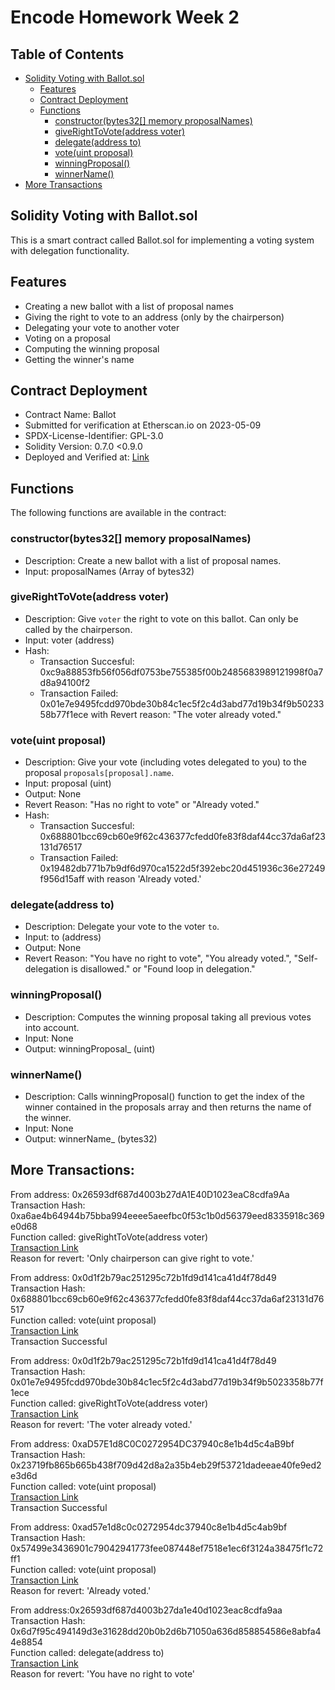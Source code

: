 # Encode Homework Week 2

## Table of Contents
- [Solidity Voting with Ballot.sol](#solidity-voting-with-ballotsol)
  * [Features](#features)
  * [Contract Deployment](#contract-deployment)
  * [Functions](#functions)
    + [constructor(bytes32[] memory proposalNames)](#constructorbytes32-memory-proposalnames)
    + [giveRightToVote(address voter)](#giverighttovoteaddress-voter)
    + [delegate(address to)](#delegateaddress-to)
    + [vote(uint proposal)](#voteuint-proposal)
    + [winningProposal()](#winningproposal)
    + [winnerName()](#winnername)
- [More Transactions](more-transactions)

## Solidity Voting with Ballot.sol

This is a smart contract called Ballot.sol for implementing a voting system with delegation functionality.

## Features
- Creating a new ballot with a list of proposal names
- Giving the right to vote to an address (only by the chairperson)
- Delegating your vote to another voter
- Voting on a proposal
- Computing the winning proposal
- Getting the winner's name

## Contract Deployment

- Contract Name: Ballot
- Submitted for verification at Etherscan.io on 2023-05-09
- SPDX-License-Identifier: GPL-3.0
- Solidity Version: 0.7.0 <0.9.0
- Deployed and Verified at: [Link](https://sepolia.etherscan.io/address/0x90afF817eE236B2b643c650d64B9AeE5420C7F02#code)

## Functions

The following functions are available in the contract:

### constructor(bytes32[] memory proposalNames)

- Description: Create a new ballot with a list of proposal names.
- Input: proposalNames (Array of bytes32)

### giveRightToVote(address voter)

- Description: Give `voter` the right to vote on this ballot. Can only be called by the chairperson.
- Input: voter (address)
- Hash:
  * Transaction Succesful: 0xc9a88853fb56f056df0753be755385f00b2485683989121998f0a7d8a94100f2
  * Transaction Failed: 0x01e7e9495fcdd970bde30b84c1ec5f2c4d3abd77d19b34f9b5023358b77f1ece with Revert reason: "The voter already voted."

### vote(uint proposal)

- Description: Give your vote (including votes delegated to you) to the proposal `proposals[proposal].name`.
- Input: proposal (uint)
- Output: None
- Revert Reason: "Has no right to vote" or "Already voted."
- Hash:
   * Transaction Succesful: 0x688801bcc69cb60e9f62c436377cfedd0fe83f8daf44cc37da6af23131d76517
   * Transaction Failed: 0x19482db771b7b9df6d970ca1522d5f392ebc20d451936c36e27249f956d15aff with reason 'Already voted.'

### delegate(address to)

- Description: Delegate your vote to the voter `to`.
- Input: to (address)
- Output: None
- Revert Reason: "You have no right to vote", "You already voted.", "Self-delegation is disallowed." or "Found loop in delegation."

### winningProposal()

- Description: Computes the winning proposal taking all previous votes into account.
- Input: None
- Output: winningProposal_ (uint)

### winnerName()

- Description: Calls winningProposal() function to get the index of the winner contained in the proposals array and then returns the name of the winner.
- Input: None
- Output: winnerName_ (bytes32)

## More Transactions:

From address: 0x26593df687d4003b27dA1E40D1023eaC8cdfa9Aa\
Transaction Hash: 0xa6ae4b64944b75bba994eeee5aeefbc0f53c1b0d56379eed8335918c369e0d68\
Function called: giveRightToVote(address voter)\
[Transaction Link](https://sepolia.etherscan.io/tx/0xa6ae4b64944b75bba994eeee5aeefbc0f53c1b0d56379eed8335918c369e0d68)\
Reason for revert: 'Only chairperson can give right to vote.'

From address: 0x0d1f2b79ac251295c72b1fd9d141ca41d4f78d49\
Transaction Hash: 0x688801bcc69cb60e9f62c436377cfedd0fe83f8daf44cc37da6af23131d76517\
Function called: vote(uint proposal)\
[Transaction Link](https://sepolia.etherscan.io/tx/0xa6ae4b64944b75bba994eeee5aeefbc0f53c1b0d56379eed8335918c369e0d68)\
Transaction Successful

From address: 0x0d1f2b79ac251295c72b1fd9d141ca41d4f78d49\
Transaction Hash: 0x01e7e9495fcdd970bde30b84c1ec5f2c4d3abd77d19b34f9b5023358b77f1ece\
Function called: giveRightToVote(address voter)\
[Transaction Link](https://sepolia.etherscan.io/tx/0x01e7e9495fcdd970bde30b84c1ec5f2c4d3abd77d19b34f9b5023358b77f1ece)\
Reason for revert: 'The voter already voted.'

From address: 0xaD57E1d8C0C0272954DC37940c8e1b4d5c4aB9bf\
Transaction Hash: 0x23719fb865b665b438f709d42d8a2a35b4eb29f53721dadeeae40fe9ed2e3d6d\
Function called: vote(uint proposal)\
[Transaction Link](https://sepolia.etherscan.io/tx/0x23719fb865b665b438f709d42d8a2a35b4eb29f53721dadeeae40fe9ed2e3d6d)\
Transaction Successful

From address: 0xad57e1d8c0c0272954dc37940c8e1b4d5c4ab9bf\
Transaction Hash: 0x57499e3436901c79042941773fee087448ef7518e1ec6f3124a38475f1c72ff1\
Function called: vote(uint proposal)\
[Transaction Link](https://sepolia.etherscan.io/tx/0x57499e3436901c79042941773fee087448ef7518e1ec6f3124a38475f1c72ff1)\
Reason for revert: 'Already voted.'

From address:0x26593df687d4003b27da1e40d1023eac8cdfa9aa\
Transaction Hash: 0x6d7f95c494149d3e31628dd20b0b2d6b71050a636d858854586e8abfa44e8854\
Function called: delegate(address to)\
[Transaction Link](https://sepolia.etherscan.io/tx/0x6d7f95c494149d3e31628dd20b0b2d6b71050a636d858854586e8abfa44e8854)\
Reason for revert: 'You have no right to vote'


